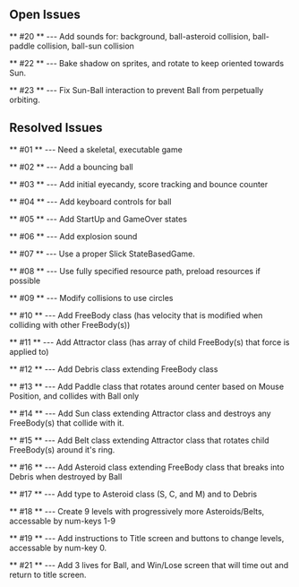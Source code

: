 ## Open Issues ##

** #20 ** --- Add sounds for: background, ball-asteroid collision, ball-paddle collision, ball-sun collision

** #22 ** --- Bake shadow on sprites, and rotate to keep oriented towards Sun.

** #23 ** --- Fix Sun-Ball interaction to prevent Ball from perpetually orbiting.


## Resolved Issues ##

** #01 ** --- Need a skeletal, executable game

** #02 ** --- Add a bouncing ball

** #03 ** --- Add initial eyecandy, score tracking and bounce counter

** #04 ** --- Add keyboard controls for ball

** #05 ** --- Add StartUp and GameOver states

** #06 ** --- Add explosion sound

** #07 ** --- Use a proper Slick StateBasedGame.

** #08 ** --- Use fully specified resource path, preload resources if possible

** #09 ** --- Modify collisions to use circles

** #10 ** --- Add FreeBody class (has velocity that is modified when colliding with other FreeBody(s))

** #11 ** --- Add Attractor class (has array of child FreeBody(s) that force is applied to)

** #12 ** --- Add Debris class extending FreeBody class

** #13 ** --- Add Paddle class that rotates around center based on Mouse Position, and collides with Ball only

** #14 ** --- Add Sun class extending Attractor class and destroys any FreeBody(s) that collide with it.

** #15 ** --- Add Belt class extending Attractor class that rotates child FreeBody(s) around it's ring.

** #16 ** --- Add Asteroid class extending FreeBody class that breaks into Debris when destroyed by Ball

** #17 ** --- Add type to Asteroid class (S, C, and M) and to Debris

** #18 ** --- Create 9 levels with progressively more Asteroids/Belts, accessable by num-keys 1-9

** #19 ** --- Add instructions to Title screen and buttons to change levels, accessable by num-key 0.

** #21 ** --- Add 3 lives for Ball, and Win/Lose screen that will time out and return to title screen.
